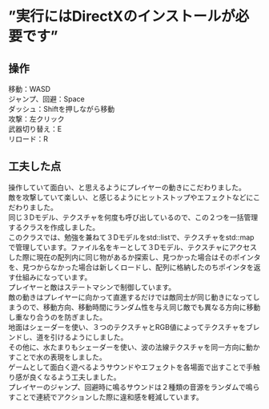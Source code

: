 # ”実行にはDirectXのインストールが必要です”

## 操作<br>
移動：WASD<br>
ジャンプ、回避：Space<br>
ダッシュ：Shiftを押しながら移動<br>
攻撃：左クリック<br>
武器切り替え：E<br>
リロード：R<br>


## 工夫した点<br>
操作していて面白い、と思えるようにプレイヤーの動きにこだわりました。<br>
敵を攻撃していて楽しい、と感じるようにヒットストップやエフェクトなどにこだわりました。<br>
同じ３Dモデル、テクスチャを何度も呼び出しているので、この２つを一括管理するクラスを作成しました。<br>
このクラスでは、勉強を兼ねて３Dモデルをstd::listで、テクスチャをstd::mapで管理しています。ファイル名をキーとして３Dモデル、テクスチャにアクセスした際に現在の配列内に同じ物があるか探索し、見つかった場合はそのポインタを、見つからなかった場合は新しくロードし、配列に格納したのちポインタを返す仕組みになっています。<br>
プレイヤーと敵はステートマシンで制御しています。<br>
敵の動きはプレイヤーに向かって直進するだけでは敵同士が同じ動きになってしまうので、移動方向、移動時間にランダム性を与え同じ敵でも異なる方向に移動し重なり合うのを防ぎました。<br>
地面はシェーダーを使い、３つのテクスチャとRGB値によってテクスチャをブレンドし、道を引けるようにしました。<br>
その他に、水たまりもシェーダーを使い、波の法線テクスチャを同一方向に動かすことで水の表現をしました。<br>
ゲームとして面白く遊べるようサウンドやエフェクトを各場面で出すことで手触り感が良くなるよう工夫しました。<br>
プレイヤーのジャンプ、回避時に鳴るサウンドは２種類の音源をランダムで鳴らすことで連続でアクションした際に違和感を軽減しています。

